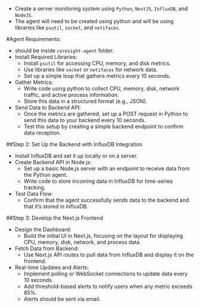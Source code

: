 - Create a server monitoring system using `Python`, `NextJS`, `InfluxDB`, and `NodeJS`.
- The agent will need to be created using python and will be using libraries like `psutil`, `socket`, and `netifaces`.

#Agent Requirements:

- should be inside `coresight-agent` folder.
- Install Required Libraries:
  - Install `psutil` for accessing CPU, memory, and disk metrics.
  - Use libraries like `socket` or `netifaces` for network data.
  - Set up a simple loop that gathers metrics every 10 seconds.
- Gather Metrics:
  - Write code using python to collect CPU, memory, disk, network traffic, and active process information.
  - Store this data in a structured format (e.g., JSON).
- Send Data to Backend API:
  - Once the metrics are gathered, set up a POST request in Python to send this data to your backend every 10 seconds.
  - Test this setup by creating a simple backend endpoint to confirm data reception.

##Step 2: Set Up the Backend with InfluxDB Integration

- Install InfluxDB and set it up locally or on a server.
- Create Backend API in Node.js:
  - Set up a basic Node.js server with an endpoint to receive data from the Python agent.
  - Write code to store incoming data in InfluxDB for time-series tracking.
- Test Data Flow:
  - Confirm that the agent successfully sends data to the backend and that it’s stored in InfluxDB.

##Step 3: Develop the Next.js Frontend

- Design the Dashboard:
  - Build the initial UI in Next.js, focusing on the layout for displaying CPU, memory, disk, network, and process data.
- Fetch Data from Backend:
  - Use Next.js API routes to pull data from InfluxDB and display it on the frontend.
- Real-time Updates and Alerts:
  - Implement polling or WebSocket connections to update data every 10 seconds.
  - Add threshold-based alerts to notify users when any metric exceeds 85%.
  - Alerts should be sent via email.
